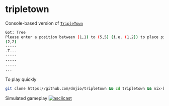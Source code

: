 # tripletown
Console-based version of [`TripleTown`](http://spryfox.com/our-games/tripletown/)

```bash
Got: Tree
Please enter a position between (1,1) to (5,5) (i.e. (1,2)) to place piece on board
(2,2)
-----
-T---
-----
-----
-----
...
```

To play quickly
```bash
git clone https://github.com/dmjio/tripletown && cd tripletown && nix-build && result/bin/main
```

Simulated gameplay
[![asciicast](https://asciinema.org/a/9jcz7edcd8zlm7a6n33kfmi8h.png)](https://asciinema.org/a/9jcz7edcd8zlm7a6n33kfmi8h)
